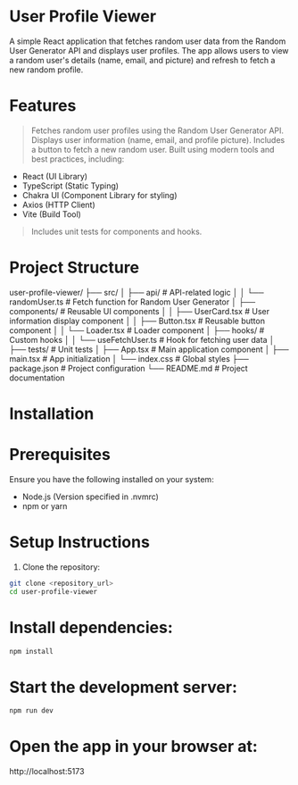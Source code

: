 # User Profile Viewer 

A simple React application that fetches random user data from the Random User Generator API and displays user profiles. The app allows users to view a random user's details (name, email, and picture) and refresh to fetch a new random profile.

# Features
> Fetches random user profiles using the Random User Generator API.
> Displays user information (name, email, and profile picture).
> Includes a button to fetch a new random user.
> Built using modern tools and best practices, including:
  * React (UI Library)
  * TypeScript (Static Typing)
  * Chakra UI (Component Library for styling)
  * Axios (HTTP Client)
  * Vite (Build Tool)
> Includes unit tests for components and hooks.

# Project Structure
user-profile-viewer/
├── src/
│   ├── api/                # API-related logic
│   │   └── randomUser.ts   # Fetch function for Random User Generator
│   ├── components/         # Reusable UI components
│   │   ├── UserCard.tsx    # User information display component
│   │   ├── Button.tsx      # Reusable button component
│   │   └── Loader.tsx      # Loader component
│   ├── hooks/              # Custom hooks
│   │   └── useFetchUser.ts # Hook for fetching user data
│   ├── tests/              # Unit tests
│   ├── App.tsx             # Main application component
│   ├── main.tsx            # App initialization
│   └── index.css           # Global styles
├── package.json            # Project configuration
└── README.md               # Project documentation


# Installation
# Prerequisites
Ensure you have the following installed on your system:
  * Node.js (Version specified in .nvmrc)
  * npm or yarn

# Setup Instructions
1. Clone the repository:

```bash
git clone <repository_url>
cd user-profile-viewer
```

# Install dependencies:
```bash
npm install

```
# Start the development server:
```bash
npm run dev
```

# Open the app in your browser at:
http://localhost:5173


